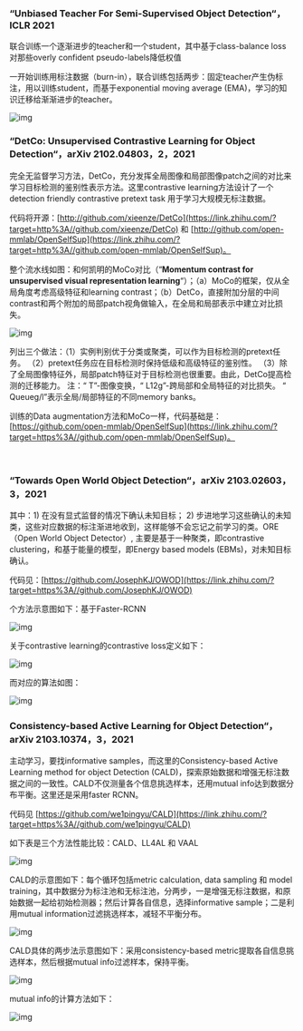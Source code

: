 ### “Unbiased Teacher For Semi-Supervised Object Detection“， ICLR 2021

联合训练一个逐渐进步的teacher和一个student，其中基于class-balance loss 对那些overly confident pseudo-labels降低权值

一开始训练用标注数据（burn-in），联合训练包括两步：固定teacher产生伪标注，用以训练student，而基于exponential moving average (EMA)，学习的知识迁移给渐渐进步的teacher。

![img](https://pic3.zhimg.com/80/v2-b6ca5564dcc2cb47a682dd37e3aa298a_720w.jpg)



### “DetCo: Unsupervised Contrastive Learning for Object Detection“，arXiv 2102.04803，2，2021

完全无监督学习方法，DetCo，充分发挥全局图像和局部图像patch之间的对比来学习目标检测的鉴别性表示方法。这里contrastive learning方法设计了一个detection friendly contrastive pretext task  用于学习大规模无标注数据。

代码将开源：[http://github.com/xieenze/DetCo](https://link.zhihu.com/?target=http%3A//github.com/xieenze/DetCo) 和 [http://github.com/open-mmlab/OpenSelfSup](https://link.zhihu.com/?target=http%3A//github.com/open-mmlab/OpenSelfSup)。

整个流水线如图：和何凯明的MoCo对比（“**Momentum contrast for unsupervised visual representation learning**“）；（a）MoCo的框架，仅从全局角度考虑高级特征和learning contrast；（b）DetCo，直接附加分层的中间contrast和两个附加的局部patch视角做输入，在全局和局部表示中建立对比损失。

![img](https://pic4.zhimg.com/80/v2-76e69c1a437ee77f26072a7b80f08d9f_720w.jpg)

列出三个做法：（1）实例判别优于分类或聚类，可以作为目标检测的pretext任务。  （2）pretext任务应在目标检测时保持低级和高级特征的鉴别性。  （3）除了全局图像特征外，局部patch特征对于目标检测也很重要。由此，DetCo提高检测的迁移能力。 注：“ T”-图像变换，“  L12g”-跨局部和全局特征的对比损失。 “ Queueg/l”表示全局/局部特征的不同memory banks。

训练的Data augmentation方法和MoCo一样，代码基础是：[https://github.com/open-mmlab/OpenSelfSup](https://link.zhihu.com/?target=https%3A//github.com/open-mmlab/OpenSelfSup)。      

​         

### “Towards Open World Object Detection“，arXiv 2103.02603，3，2021

其中：1) 在没有显式监督的情况下确认未知目标； 2)  步进地学习这些确认的未知类，这些对应数据的标注渐进地收到，这样能够不会忘记之前学习的类。ORE（Open World Object  Detector）, 主要是基于一种聚类，即contrastive clustering，和基于能量的模型，即Energy based  models (EBMs)，对未知目标确认。

代码见：[https://github.com/JosephKJ/OWOD](https://link.zhihu.com/?target=https%3A//github.com/JosephKJ/OWOD)

个方法示意图如下：基于Faster-RCNN

![img](https://pic2.zhimg.com/80/v2-b8dcebc12670757feab23d4cfa17080d_720w.jpg)

关于contrastive learning的contrastive loss定义如下：

![img](https://pic4.zhimg.com/80/v2-9b3f9af0229eb16a8d62ba4cc031b813_720w.jpg)

而对应的算法如图：

![img](https://pic2.zhimg.com/80/v2-317d14b97aea07f83f80a71f22f49f21_720w.jpg)



### Consistency-based Active Learning for Object Detection“， arXiv 2103.10374，3，2021

主动学习，要找informative samples，而这里的Consistency-based Active Learning method for object  Detection (CALD)，探索原始数据和增强无标注数据之间的一致性。CALD不仅测量各个信息挑选样本，还用mutual  info达到数据分布平衡。这里还是采用faster RCNN。

代码见 [https://github.com/we1pingyu/CALD](https://link.zhihu.com/?target=https%3A//github.com/we1pingyu/CALD) 

如下表是三个方法性能比较：CALD、LL4AL 和 VAAL

![img](https://pic4.zhimg.com/80/v2-435bebfb6f976b3d6c24eaa3f01cc3a7_720w.jpg)

CALD的示意图如下：每个循环包括metric calculation, data sampling 和 model  training，其中数据分为标注池和无标注池，分两步，一是增强无标注数据，和原始数据一起给初始检测器；然后计算各自信息，选择informative sample；二是利用mutual information过滤挑选样本，减轻不平衡分布。

![img](https://pic1.zhimg.com/80/v2-96206564b971a020bae3bb05bdbb33f4_720w.jpg)

CALD具体的两步法示意图如下：采用consistency-based metric提取各自信息挑选样本，然后根据mutual info过滤样本，保持平衡。

![img](https://pic2.zhimg.com/80/v2-f87a4848b0d0daacca35c613682699fd_720w.jpg)

mutual info的计算方法如下：

![img](https://pic3.zhimg.com/80/v2-00f6522d82d870e0aa522b22897f72fa_720w.jpg)